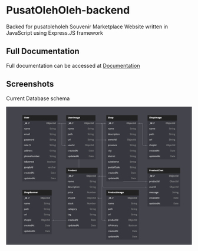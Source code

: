 
# PusatOlehOleh-backend

Backed for pusatoleholeh Souvenir Marketplace Website written in JavaScript using Express.JS framework

## Full Documentation

Full documentation can be accessed at
[Documentation](https://wiki.anemona.site)

## Screenshots

Current Database schema

![Diagram](https://raw.githubusercontent.com/Anemonastrum/pusatoleholeh-backend/refs/heads/main/schema.png)


